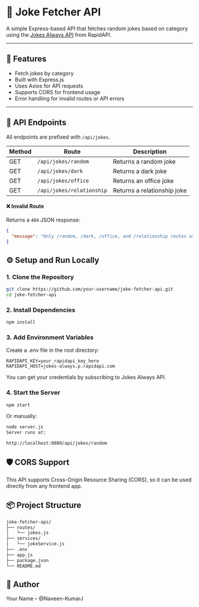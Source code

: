 # 🤣 Joke Fetcher API

A simple Express-based API that fetches random jokes based on category using the [Jokes Always API](https://rapidapi.com/matheusfilipi/api/jokes-always) from RapidAPI.

---

## 📌 Features

- Fetch jokes by category
- Built with Express.js
- Uses Axios for API requests
- Supports CORS for frontend usage
- Error handling for invalid routes or API errors

---

## 🚀 API Endpoints

All endpoints are prefixed with `/api/jokes`.

| Method | Route                     | Description                      |
|--------|---------------------------|----------------------------------|
| GET    | `/api/jokes/random`       | Returns a random joke            |
| GET    | `/api/jokes/dark`         | Returns a dark joke              |
| GET    | `/api/jokes/office`       | Returns an office joke           |
| GET    | `/api/jokes/relationship` | Returns a relationship joke      |

#### ❌ Invalid Route

Returns a `404` JSON response:
```json
{
  "message": "Only /random, /dark, /office, and /relationship routes are available"
}
```

## ⚙️ Setup and Run Locally

### 1. Clone the Repository

```bash
git clone https://github.com/your-username/joke-fetcher-api.git
cd joke-fetcher-api
```

### 2. Install Dependencies
```bash
npm install
```

### 3. Add Environment Variables
Create a .env file in the root directory:
```
RAPIDAPI_KEY=your_rapidapi_key_here
RAPIDAPI_HOST=jokes-always.p.rapidapi.com
```
You can get your credentials by subscribing to Jokes Always API.

### 4. Start the Server
```bash
npm start
```
Or manually:
```bash
node server.js
Server runs at:
```
```bash
http://localhost:8080/api/jokes/random
```
## 🛡️ CORS Support
This API supports Cross-Origin Resource Sharing (CORS), so it can be used directly from any frontend app.

## 📦 Project Structure
```bash
joke-fetcher-api/
├── routes/
│   └── jokes.js
├── services/
│   └── jokeService.js
├── .env
├── app.js
├── package.json
└── README.md
```

## 👤 Author
Your Name – @Naveen-KumarJ
